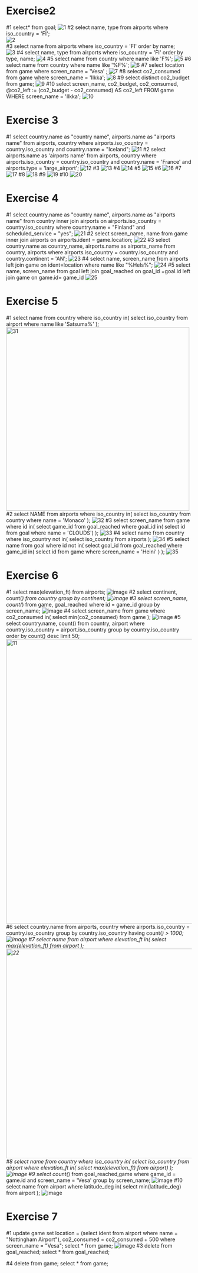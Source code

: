 # Exercise2
#1 select* from goal;
![1](https://github.com/user-attachments/assets/846fb207-7c41-45e6-853d-8ea00148cea0)
#2 select name, type from airports where iso_country = 'FI';    
![2](https://github.com/user-attachments/assets/7a0e79ca-3fac-4888-b506-4b48ea3535f9)  
#3 select name from airports where iso_country = 'FI' order by name;    
![3](https://github.com/user-attachments/assets/98e02b8e-1735-4d82-83f2-e0ba8dfa9a66)
#4 select name, type from airports where iso_country = 'FI' order by type, name; 
![4](https://github.com/user-attachments/assets/b8bf9f05-9237-472e-a237-229709346f73)
#5 select name from country where name like 'F%';
![5](https://github.com/user-attachments/assets/1d447ec7-fae5-4eeb-89b6-b22e729fe3bc)
#6 select name from country where name like '%F%';
![6](https://github.com/user-attachments/assets/4f4a4887-6346-4ab0-a2e5-4d93ab4b5244)
#7 select location from game where screen_name = 'Vesa' ; 
![7](https://github.com/user-attachments/assets/40941112-c2f3-40f2-ba4e-00b8bc8d35b5)
#8 select co2_consumed from game where screen_name = 'Ilkka'; 
![8](https://github.com/user-attachments/assets/52dc75a1-8a2e-4c63-b804-9c04953f4647)
#9 select distinct co2_budget from game;
![9](https://github.com/user-attachments/assets/9f219dcc-6573-470a-a882-a74ed9ca868d)
#10 select screen_name, co2_budget, co2_consumed, @co2_left := (co2_budget - co2_consumed) AS co2_left FROM game WHERE screen_name = 'Ilkka';
![10](https://github.com/user-attachments/assets/21fe3d9d-4802-4374-a50e-869b95169cc4)
#  Exercise 3  
#1 select country.name as "country name", airports.name as "airports name" from airports, country where airports.iso_country = country.iso_country and country.name = "Iceland";
![11](https://github.com/user-attachments/assets/69954301-a635-4f77-8122-274b4511db7b)
#2 select airports.name as 'airports name' from airports, country where airports.iso_country = country.iso_country and country.name = 'France' and airports.type = 'large_airport';
![12](https://github.com/user-attachments/assets/6354eb3f-fdbe-476e-8a8d-89686f47c6aa)
#3
![13](https://github.com/user-attachments/assets/65ebc630-2aac-443d-b7c5-c925f74d1b0c)
#4
![14](https://github.com/user-attachments/assets/720efe0c-71fc-4883-b6b5-e05c47d49e67)
#5
![15](https://github.com/user-attachments/assets/739441ed-863a-4db0-824b-c2efd5b0c9d3)
#6
![16](https://github.com/user-attachments/assets/74eb42f6-a963-423a-bc05-4a91d1ad8b6d)
#7
![17](https://github.com/user-attachments/assets/9b1c59a7-224a-4f6f-bf68-78debbe01db7)
#8
![18](https://github.com/user-attachments/assets/d5bdfad3-fdbf-45ab-ad8b-0b79ee740d95)
#9
![19](https://github.com/user-attachments/assets/d63985c0-1827-4408-bc2e-e7e26e7b2f52)
#10
![20](https://github.com/user-attachments/assets/3a36de3d-4ebe-456b-90e0-f941fcdb7082)
# Exercise 4 
#1 select country.name as "country name", airports.name as "airports name" 
from country inner join airports on airports.iso_country = country.iso_country 
where country.name = "Finland" and scheduled_service = "yes";
![21](https://github.com/user-attachments/assets/cd4109c3-2f1e-4c9d-96a5-428e8c652ad9)
#2 select screen_name, name from game inner join airports on airports.ident = game.location;
![22](https://github.com/user-attachments/assets/6681be04-e24c-4287-989e-5d02140fb15b)
#3 select country.name as country_name, airports.name as airports_name 
from country, airports
where airports.iso_country = country.iso_country and country.continent = 'AN';
![23](https://github.com/user-attachments/assets/e93f90a8-793b-4bb0-a08d-679dec3aafed)
#4 select name, screen_name from airports left join game on ident=location where name like "%Hels%";
![24](https://github.com/user-attachments/assets/85925371-2681-4a76-8290-09180adfa9e1)
#5 select name, screen_name from goal left join goal_reached on goal_id =goal.id left join game on game.id= game_id
![25](https://github.com/user-attachments/assets/47c54a65-3982-4252-a800-0c54a09e1c76)
# Exercise 5
#1 select name from country where iso_country in( select iso_country from airport where name like 'Satsuma%' ); 
<img width="497" alt="31" src="https://github.com/user-attachments/assets/0ed607bb-6192-424e-aa94-ebf163d8c5c0">
#2 select NAME 
from airports 
where iso_country in( select iso_country from country where name = 'Monaco' );
![32](https://github.com/user-attachments/assets/71172f12-ef8e-4453-bed1-6e0eeb0772e7)
#3 select screen_name from game where id in( select game_id from goal_reached where goal_id in( select id from goal where name = 'CLOUDS') );
![33](https://github.com/user-attachments/assets/66a88017-87be-4e19-8117-50e0b58f8db3)
#4 select name from country where iso_country not in( select iso_country from airports );
![34](https://github.com/user-attachments/assets/509d09d2-29fa-4951-af3b-526182e4c713)
#5 select name from goal where id not in( select goal_id from goal_reached where game_id in( select id from game where screen_name = 'Heini' ) );
![35](https://github.com/user-attachments/assets/ba8e47b3-34f4-40e9-a0e9-17d3ac4bb954)
# Exercise 6
#1 select max(elevation_ft) from airports;
![image](https://github.com/user-attachments/assets/85c46698-7ac2-4cbf-8f64-4fd5ffab5e4c)
#2 select continent, count(*) from country group by continent;
![image](https://github.com/user-attachments/assets/9e17ca5f-c955-454a-a05f-f95f79b9dff1)
#3 select screen_name, count(*) from game, goal_reached where id = game_id group by screen_name;
![image](https://github.com/user-attachments/assets/62744522-69b8-41b9-bbdd-4e7040e7eac0)
#4 select screen_name from game where co2_consumed in( select min(co2_consumed) from game );
![image](https://github.com/user-attachments/assets/f856850a-e96d-463b-bd95-4e16fe38b5d9)
#5 select country.name, count() from country, airport where country.iso_country = airport.iso_country group by country.iso_country order by count() desc limit 50;
<img width="770" alt="11" src="https://github.com/user-attachments/assets/b39bf9fe-ac98-4dfe-b756-18857c362efe">
#6 select country.name 
from airports, country 
where airports.iso_country = country.iso_country group by country.iso_country having count(*) > 1000;
![image](https://github.com/user-attachments/assets/34fe3510-9e9a-4691-94c4-3477e5bb3c17)
#7 select name from airport where elevation_ft in( select max(elevation_ft) from airport );
<img width="567" alt="22" src="https://github.com/user-attachments/assets/dfec8069-8bff-4377-badd-8d34dcfb482f">
#8 select name from country where iso_country in( select iso_country from airport where elevation_ft in( select max(elevation_ft) from airport) );
![image](https://github.com/user-attachments/assets/a7151a1e-05ae-467f-bd03-55282c61050d)
#9 select count(*) from goal_reached,game where game_id = game.id and screen_name = 'Vesa' group by screen_name;
![image](https://github.com/user-attachments/assets/33792fb5-1826-459e-ba29-0469e6d400f6)
#10 select name from airport where latitude_deg in( select min(latitude_deg) from airport );
![image](https://github.com/user-attachments/assets/aefcd7c8-e85e-49d7-9d1b-5bbdf02d9acf)
# Exercise 7
#1 update game set location = (select ident from airport where name = "Nottingham Airport"), co2_consumed = co2_consumed + 500 where screen_name = "Vesa";
select * from game;
![image](https://github.com/user-attachments/assets/2558b887-0987-4494-8d97-83da379b9824)
#3 delete from goal_reached; select * from goal_reached;

#4 delete from game; select * from game;
